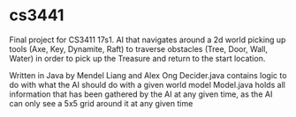 # cs3441

Final project for CS3411 17s1.
AI that navigates around a 2d world picking up tools (Axe, Key, Dynamite, Raft)
to traverse obstacles (Tree, Door, Wall, Water) in order to pick up the Treasure
and return to the start location.

Written in Java by Mendel Liang and Alex Ong
Decider.java contains logic to do with what the AI should do with a given world model
Model.java holds all information that has been gathered by the AI at any given time,
as the AI can only see a 5x5 grid around it at any given time
